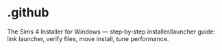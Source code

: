 # .github
The Sims 4 Installer for Windows — step‑by‑step installer/launcher guide: link launcher, verify files, move install, tune performance.
